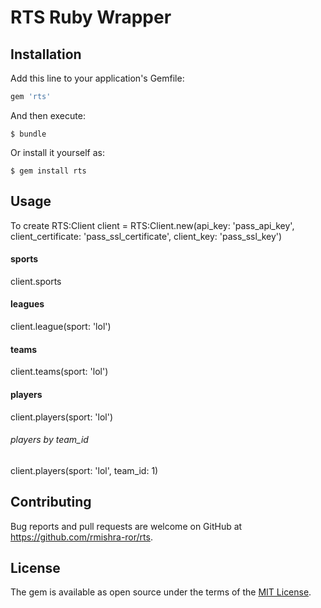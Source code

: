# RTS Ruby Wrapper


## Installation

Add this line to your application's Gemfile:

```ruby
gem 'rts'
```

And then execute:

    $ bundle

Or install it yourself as:

    $ gem install rts

## Usage

To create RTS:Client
client = RTS:Client.new(api_key: 'pass_api_key', client_certificate: 'pass_ssl_certificate', client_key: 'pass_ssl_key')

#### sports
client.sports

#### leagues
client.league(sport: 'lol')

#### teams
client.teams(sport: 'lol')

#### players
 client.players(sport: 'lol')

###### players by team_id
 client.players(sport: 'lol', team_id: 1)

## Contributing

Bug reports and pull requests are welcome on GitHub at https://github.com/rmishra-ror/rts.

## License

The gem is available as open source under the terms of the [MIT License](https://opensource.org/licenses/MIT).
